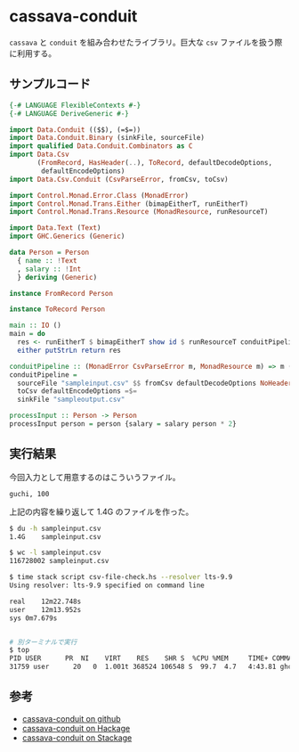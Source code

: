 # cassava-conduit

`cassava` と `conduit` を組み合わせたライブラリ。巨大な `csv` ファイルを扱う際に利用する。

## サンプルコード

```haskell
{-# LANGUAGE FlexibleContexts #-}
{-# LANGUAGE DeriveGeneric #-}

import Data.Conduit (($$), (=$=))
import Data.Conduit.Binary (sinkFile, sourceFile)
import qualified Data.Conduit.Combinators as C
import Data.Csv
       (FromRecord, HasHeader(..), ToRecord, defaultDecodeOptions,
        defaultEncodeOptions)
import Data.Csv.Conduit (CsvParseError, fromCsv, toCsv)

import Control.Monad.Error.Class (MonadError)
import Control.Monad.Trans.Either (bimapEitherT, runEitherT)
import Control.Monad.Trans.Resource (MonadResource, runResourceT)

import Data.Text (Text)
import GHC.Generics (Generic)

data Person = Person
  { name :: !Text
  , salary :: !Int
  } deriving (Generic)

instance FromRecord Person

instance ToRecord Person

main :: IO ()
main = do
  res <- runEitherT $ bimapEitherT show id $ runResourceT conduitPipeline
  either putStrLn return res

conduitPipeline :: (MonadError CsvParseError m, MonadResource m) => m ()
conduitPipeline =
  sourceFile "sampleinput.csv" $$ fromCsv defaultDecodeOptions NoHeader =$= C.map processInput =$=
  toCsv defaultEncodeOptions =$=
  sinkFile "sampleoutput.csv"

processInput :: Person -> Person
processInput person = person {salary = salary person * 2}
```

## 実行結果

今回入力として用意するのはこういうファイル。

```csv
guchi, 100
```

上記の内容を繰り返して 1.4G のファイルを作った。

```bash
$ du -h sampleinput.csv
1.4G	sampleinput.csv

$ wc -l sampleinput.csv
116728002 sampleinput.csv

$ time stack script csv-file-check.hs --resolver lts-9.9
Using resolver: lts-9.9 specified on command line

real	12m22.748s
user	12m13.952s
sys	0m7.679s


# 別ターミナルで実行
$ top
PID USER      PR  NI    VIRT    RES    SHR S  %CPU %MEM     TIME+ COMMAND
31759 user      20   0  1.001t 368524 106548 S  99.7  4.7   4:43.81 ghc
```

## 参考

- [cassava-conduit on github](https://github.com/domdere/cassava-conduit)
- [cassava-conduit on Hackage](https://hackage.haskell.org/package/cassava-conduit)
- [cassava-conduit on Stackage](https://www.stackage.org/package/cassava-conduit)
